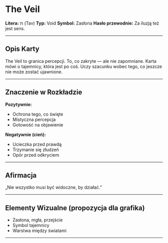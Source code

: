 
# The Veil

**Litera:** ת (Tav)
**Typ:** Void
**Symbol:** Zasłona
**Hasło przewodnie:** Za iluzją też jest sens.

---

## Opis Karty
The Veil to granica percepcji. To, co zakryte — ale nie zapomniane. Karta mówi o tajemnicy, która jest po coś. Uczy szacunku wobec tego, co jeszcze nie może zostać ujawnione.

---

## Znaczenie w Rozkładzie

**Pozytywnie:**
- Ochrona tego, co święte
- Mistyczna percepcja
- Gotowość na objawienie

**Negatywnie (cień):**
- Ucieczka przed prawdą
- Trzymanie się złudzeń
- Opór przed odkryciem
---

## Afirmacja
„Nie wszystko musi być widoczne, by działać.”

---

## Elementy Wizualne (propozycja dla grafika)
- Zasłona, mgła, przejście
- Symbol tajemnicy
- Warstwa między światami

---
